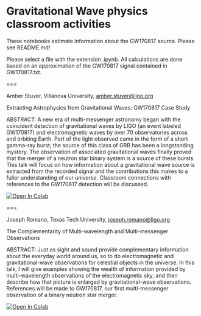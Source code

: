 # Gravitational Wave physics classroom activities

These notebooks estimate information about the GW170817 source.  Please see README.md!

Please select a file with the extension .ipynb.  All calculations are done based on an approximation of the GW170817 signal contained in GW170817.txt.

===

Amber Stuver, Villanova University, amber.stuver@ligo.org

Extracting Astrophysics from Gravitational Waves: GW170817 Case Study

ABSTRACT:
A new era of multi-messenger astronomy began with the coincident detection of gravitational waves by LIGO (an event labeled GW170817) and electromagnetic waves by over 70 observatories across and orbiting Earth. Part of the light observed came in the form of a short gamma-ray burst; the source of this class of GRB has been a longstanding mystery. The observation of associated gravitational waves finally proved that the merger of a neutron star binary system is a source of these bursts. This talk will focus on how information about a gravitational wave source is extracted from the recorded signal and the contributions this makes to a fuller understanding of our universe. Classroom connections with references to the GW170817 detection will be discussed.

[![Open In Colab](https://colab.research.google.com/assets/colab-badge.svg)](https://colab.research.google.com/github/jkanner/aapt/blob/master/AAPT-WM19-Stuver.ipynb)


===

Joseph Romano, Texas Tech University, joseph.romano@ligo.org

The Complementarity of Multi-wavelength and Multi-messenger Observations

ABSTRACT:
Just as sight and sound provide complementary information about the everyday world around us, so to do electromagnetic and gravitational-wave observations for celestial objects in the universe. In this talk, I will give examples showing the wealth of information provided by multi-wavelength observations of the electromagnetic sky, and then describe how that picture is enlarged by gravitational-wave observations. References will be made to GW170817, our first multi-messenger observation of a binary neutron star merger. 

[![Open In Colab](https://colab.research.google.com/assets/colab-badge.svg)](https://colab.research.google.com/github/jkanner/aapt/blob/master/AAPT-WM19-Romano.ipynb)


